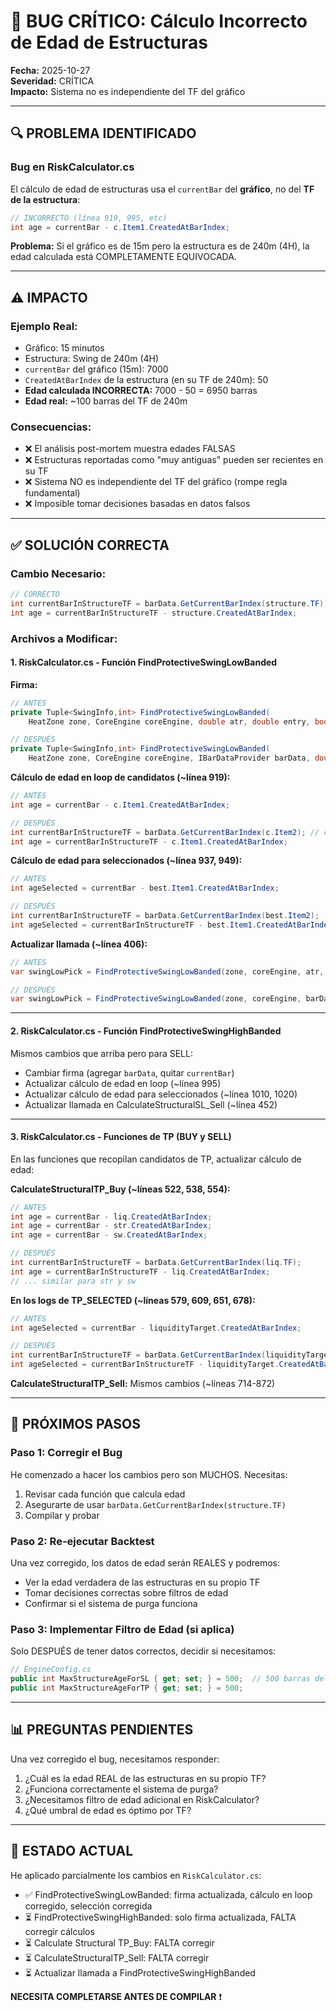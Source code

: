 # 🚨 BUG CRÍTICO: Cálculo Incorrecto de Edad de Estructuras

**Fecha:** 2025-10-27  
**Severidad:** CRÍTICA  
**Impacto:** Sistema no es independiente del TF del gráfico

---

## 🔍 PROBLEMA IDENTIFICADO

### **Bug en RiskCalculator.cs**

El cálculo de edad de estructuras usa el `currentBar` del **gráfico**, no del **TF de la estructura**:

```csharp
// INCORRECTO (línea 919, 995, etc)
int age = currentBar - c.Item1.CreatedAtBarIndex;
```

**Problema:** Si el gráfico es de 15m pero la estructura es de 240m (4H), la edad calculada está COMPLETAMENTE EQUIVOCADA.

---

## ⚠️ IMPACTO

### **Ejemplo Real:**
- Gráfico: 15 minutos
- Estructura: Swing de 240m (4H)
- `currentBar` del gráfico (15m): 7000
- `CreatedAtBarIndex` de la estructura (en su TF de 240m): 50
- **Edad calculada INCORRECTA:** 7000 - 50 = 6950 barras
- **Edad real:** ~100 barras del TF de 240m

### **Consecuencias:**
- ❌ El análisis post-mortem muestra edades FALSAS
- ❌ Estructuras reportadas como "muy antiguas" pueden ser recientes en su TF
- ❌ Sistema NO es independiente del TF del gráfico (rompe regla fundamental)
- ❌ Imposible tomar decisiones basadas en datos falsos

---

## ✅ SOLUCIÓN CORRECTA

### **Cambio Necesario:**

```csharp
// CORRECTO
int currentBarInStructureTF = barData.GetCurrentBarIndex(structure.TF);
int age = currentBarInStructureTF - structure.CreatedAtBarIndex;
```

### **Archivos a Modificar:**

#### **1. RiskCalculator.cs - Función FindProtectiveSwingLowBanded**

**Firma:**
```csharp
// ANTES
private Tuple<SwingInfo,int> FindProtectiveSwingLowBanded(
    HeatZone zone, CoreEngine coreEngine, double atr, double entry, bool prioritizeTf, int currentBar)

// DESPUÉS
private Tuple<SwingInfo,int> FindProtectiveSwingLowBanded(
    HeatZone zone, CoreEngine coreEngine, IBarDataProvider barData, double atr, double entry, bool prioritizeTf)
```

**Cálculo de edad en loop de candidatos (~línea 919):**
```csharp
// ANTES
int age = currentBar - c.Item1.CreatedAtBarIndex;

// DESPUÉS
int currentBarInStructureTF = barData.GetCurrentBarIndex(c.Item2); // c.Item2 es el TF
int age = currentBarInStructureTF - c.Item1.CreatedAtBarIndex;
```

**Cálculo de edad para seleccionados (~línea 937, 949):**
```csharp
// ANTES
int ageSelected = currentBar - best.Item1.CreatedAtBarIndex;

// DESPUÉS
int currentBarInStructureTF = barData.GetCurrentBarIndex(best.Item2);
int ageSelected = currentBarInStructureTF - best.Item1.CreatedAtBarIndex;
```

**Actualizar llamada (~línea 406):**
```csharp
// ANTES
var swingLowPick = FindProtectiveSwingLowBanded(zone, coreEngine, atr, entry, true, currentBar);

// DESPUÉS
var swingLowPick = FindProtectiveSwingLowBanded(zone, coreEngine, barData, atr, entry, true);
```

---

#### **2. RiskCalculator.cs - Función FindProtectiveSwingHighBanded**

Mismos cambios que arriba pero para SELL:
- Cambiar firma (agregar `barData`, quitar `currentBar`)
- Actualizar cálculo de edad en loop (~línea 995)
- Actualizar cálculo de edad para seleccionados (~línea 1010, 1020)
- Actualizar llamada en CalculateStructuralSL_Sell (~línea 452)

---

#### **3. RiskCalculator.cs - Funciones de TP (BUY y SELL)**

En las funciones que recopilan candidatos de TP, actualizar cálculo de edad:

**CalculateStructuralTP_Buy (~líneas 522, 538, 554):**
```csharp
// ANTES
int age = currentBar - liq.CreatedAtBarIndex;
int age = currentBar - str.CreatedAtBarIndex;
int age = currentBar - sw.CreatedAtBarIndex;

// DESPUÉS
int currentBarInStructureTF = barData.GetCurrentBarIndex(liq.TF);
int age = currentBarInStructureTF - liq.CreatedAtBarIndex;
// ... similar para str y sw
```

**En los logs de TP_SELECTED (~líneas 579, 609, 651, 678):**
```csharp
// ANTES
int ageSelected = currentBar - liquidityTarget.CreatedAtBarIndex;

// DESPUÉS
int currentBarInStructureTF = barData.GetCurrentBarIndex(liquidityTarget.TF);
int ageSelected = currentBarInStructureTF - liquidityTarget.CreatedAtBarIndex;
```

**CalculateStructuralTP_Sell:** Mismos cambios (~líneas 714-872)

---

## 🎯 PRÓXIMOS PASOS

### **Paso 1: Corregir el Bug**
He comenzado a hacer los cambios pero son MUCHOS. Necesitas:
1. Revisar cada función que calcula edad
2. Asegurarte de usar `barData.GetCurrentBarIndex(structure.TF)`
3. Compilar y probar

### **Paso 2: Re-ejecutar Backtest**
Una vez corregido, los datos de edad serán REALES y podremos:
- Ver la edad verdadera de las estructuras en su propio TF
- Tomar decisiones correctas sobre filtros de edad
- Confirmar si el sistema de purga funciona

### **Paso 3: Implementar Filtro de Edad (si aplica)**
Solo DESPUÉS de tener datos correctos, decidir si necesitamos:
```csharp
// EngineConfig.cs
public int MaxStructureAgeForSL { get; set; } = 500;  // 500 barras del TF de la estructura
public int MaxStructureAgeForTP { get; set; } = 500;
```

---

## 📊 PREGUNTAS PENDIENTES

Una vez corregido el bug, necesitamos responder:
1. ¿Cuál es la edad REAL de las estructuras en su propio TF?
2. ¿Funciona correctamente el sistema de purga?
3. ¿Necesitamos filtro de edad adicional en RiskCalculator?
4. ¿Qué umbral de edad es óptimo por TF?

---

## 🚨 ESTADO ACTUAL

He aplicado parcialmente los cambios en `RiskCalculator.cs`:
- ✅ FindProtectiveSwingLowBanded: firma actualizada, cálculo en loop corregido, selección corregida
- ⏳ FindProtectiveSwingHighBanded: solo firma actualizada, FALTA corregir cálculos
- ⏳ Calculate Structural TP_Buy: FALTA corregir
- ⏳ CalculateStructuralTP_Sell: FALTA corregir
- ⏳ Actualizar llamada a FindProtectiveSwingHighBanded

**NECESITA COMPLETARSE ANTES DE COMPILAR** ❗


